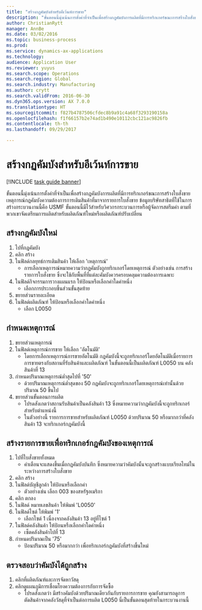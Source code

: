 ```yaml
--- 
title: "สร้างกฏคัมบังสำหรับอีเว้นท์การขาย"
description: "ขั้นตอนนี้มุ่งเน้นการตั้งค่าที่จำเป็นเพื่อสร้างกฎคัมบังการผลิตที่มีการทริกเกอร์ขณะการสร้างใบสั่งขาย "
author: ChristianRytt
manager: AnnBe
ms.date: 03/02/2016
ms.topic: business-process
ms.prod: 
ms.service: dynamics-ax-applications
ms.technology: 
audience: Application User
ms.reviewer: yuyus
ms.search.scope: Operations
ms.search.region: Global
ms.search.industry: Manufacturing
ms.author: crytt
ms.search.validFrom: 2016-06-30
ms.dyn365.ops.version: AX 7.0.0
ms.translationtype: HT
ms.sourcegitcommit: f827b4787506cfdec8b9a91c4a68f3293190158a
ms.openlocfilehash: f1f66157b2e74ad1b490e10112cbc121ac9826fb
ms.contentlocale: th-th
ms.lasthandoff: 09/29/2017

---
```

# <a name="create-a-sales-event-kanban-rule"></a>สร้างกฏคัมบังสำหรับอีเว้นท์การขาย

[!INCLUDE [task guide banner](../../includes/task-guide-banner.md)]

ขั้นตอนนี้มุ่งเน้นการตั้งค่าที่จำเป็นเพื่อสร้างกฎคัมบังการผลิตที่มีการทริกเกอร์ขณะการสร้างใบสั่งขาย  เหตุการณ์กฎคัมบังความต้องการการเติมสินค้าที่มาจากรายการใบสั่งขาย  ข้อมูลบริษัทสาธิตที่ใช้ในการสร้างกระบวนงานนี้คือ USMF ขั้นตอนนี้มีไว้สำหรับวิศวกรกระบวนการหรือผู้จัดการสตรีมค่า ตามที่พวกเขาจัดเตรียมการผลิตสำหรับผลิตภัณฑ์ใหม่หรือผลิตภัณฑ์ปรับเปลี่ยน




## <a name="create-a-new-kanban-rule"></a>สร้างกฎคัมบังใหม่
1. ไปที่กฎคัมบัง
2. คลิก สร้าง
3. ในฟิลด์กลยุทธ์การเติมสินค้า ให้เลือก 'เหตุการณ์'
    * การเลือกเหตุการณ์หมายความว่ากฎคัมบังถูกทริกเกอร์โดยเหตุการณ์ ตัวอย่างเช่น การสร้างรายการใบสั่งขาย    ซึ่งจะใช้กับพื้นที่ที่แต่ละคัมบังควรครอบคลุมความต้องการเฉพาะ  
4. ในฟิลด์กิจกรรมการวางแผนแรก ให้ป้อนหรือเลือกค่าใดค่าหนึ่ง
    * เลือกการประกอบชิ้นส่วนขั้นสุดท้าย  
5. ขยายส่วนรายละเอียด 
6. ในฟิลด์ผลิตภัณฑ์ ให้ป้อนหรือเลือกค่าใดค่าหนึ่ง
    * เลือก L0050  

## <a name="define-an-event"></a>กำหนดเหตุการณ์
1. ขยายส่วนเหตุการณ์
2. ในฟิลด์เหตุการณ์การขาย ให้เลือก 'อัตโนมัติ'
    * โดยการเลือกเหตุการณ์การขายอัตโนมัติ กฎคัมบังนี้จะถูกทริกเกอร์โดยอัตโนมัติเมื่อรายการการขายตรงกับสถานที่รับสินค้าและผลิตภัณฑ์  ในขั้นตอนนี้เป็นผลิตภัณฑ์ L0050 บน คลังสินค้าที่ 13  
3. กำหนดปริมาณเหตุการณ์ต่ำสุดไปที่ '50'
    * ด้วยปริมาณเหตุการณ์ต่ำสุดของ 50 กฎคัมบังจะถูกทริกเกอร์โดยเหตุการณ์เท่านั้นด้วยปริมาณ 50 ขึ้นไป  
4. ขยายส่วนขั้นตอนการผลิต
    * โปรดสังเกตว่าสถานรับสินค้าเป็นคลังสินค้า 13 ซึ่งหมายความว่ากฎคัมบังนี้จะถูกทริกเกอร์สำหรับตำแหน่งนี้  
    * ในตัวอย่างนี้ รายการการขายสำหรับผลิตภัณฑ์ L0050 ด้วยปริมาณ 50 หรือมากกว่าที่คลังสินค้า 13 จะทริกเกอร์กฎคัมบังนี้  

## <a name="create-sales-line-to-trigger-event-kanban-rule"></a>สร้างรายการขายเพื่อทริกเกอร์กฎคัมบังของเหตุการณ์
1. ไปที่ใบสั่งขายทั้งหมด
    * คำเตือนจะแสดงขึ้นเมื่อกฎคัมบังบันทึก ซึ่งหมายความว่าคัมบังนั้นจะถูกสร้างแบบเรียลไทม์ในระหว่างการสร้างใบสั่งขาย  
2. คลิก สร้าง
3. ในฟิลด์บัญชีลูกค้า ให้ป้อนหรือเลือกค่า
    * ตัวอย่างเช่น เลือก 003 ของสหรัฐอเมริกา  
4. คลิก ตกลง
5. ในฟิลด์ หมายเลขสินค้า ให้พิมพ์ 'L0050'
6. ในฟิลด์ไซต์ ให้พิมพ์ '1'
    * เลือกไซต์ 1 เนื่องจากคลังสินค้า 13 อยู่ที่ไซต์ 1  
7. ในฟิลด์คลังสินค้า ให้ป้อนหรือเลือกค่าใดค่าหนึ่ง
    * เซ็ตคลังสินค้าไปที่ 13  
8. กำหนดปริมาณเป็น '75'
    * ป้อนปริมาณ 50 หรือมากกว่า เพื่อทริกเกอร์กฎคัมบังที่สร้างขึ้นใหม่  

## <a name="verify-that-kanban-is-created"></a>ตรวจสอบว่าคัมบังได้ถูกสร้าง
1. คลิกที่ผลิตภัณฑ์และการจัดหาวัสดุ
2. คลิกดูแผนภูมิการเชื่อมโยงความต้องการกับการจัดซื้อ
    * โปรดสังเกตว่า มีสร้างคัมบังด้วยปริมาณเดียวกันกับรายการการขาย  คุณยังสามารถดูการตัดสินค้าจากคลังวัสดุที่จำเป็นต่อการผลิต L0050  นี่เป็นขั้นตอนสุดท้ายในกระบวนงานนี้  


